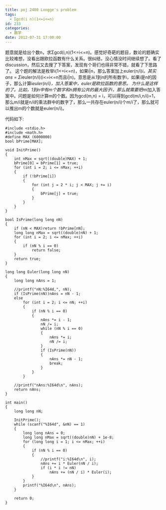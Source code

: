 ```yaml
---
title: poj 2480 Longge's problem
tags:
  - Σgcd(i n)(1<=i<=n)
id: 233
categories:
  - 数学
date: 2012-07-31 17:00:00
---
```


题意就是给出个数n，求<span>Σgcd(i,n)(1<=i<=n)。感觉好奇葩的题目，数论的题确实比较难想，没看出跟欧拉函数有什么关系。很纠结，没心情没时间继续想了。看了discussion，然后又去搜了下答案，发现有个哥们也得非常不错，就看了下思路了。
这个题的解法是枚举i(1<=i<=n)，如果i|n，那么答案加上euler(n/i)*i。其实ans = Σi*euler(n/i)(i<=i<=n而且i|n)。意思是从1到n的所有数字i，如果i是n的因子，那么计算i*euler(n/i)，加入答案中，euler是欧拉函数的意思。
为什么是这样的了。比如，1到n中有m个数字和n拥有公共的最大因子i，那么就需要把m*i加入答案中。问题是如何计算m的个数。因为gcd(m,n) = i，可以得到gcd(m/i,n/i)=1，那么m/i就是n/i的乘法群中的数字了，那么一共存在euler(n/i)个m/i了，那么就可以推出m的个数就是euler(n/i)。

代码如下:</span>
``` stylus
#include <stdio.h>
#include <math.h>
#define MAX (6000000)
bool bPrime[MAX];

void InitPrime()
{
    int nMax = sqrt((double)MAX) + 1;
    bPrime[0] = bPrime[1] = true;
    for (int i = 2; i <= nMax; ++i)
    {
        if (!bPrime[i])
        {
            for (int j = 2 * i; j < MAX; j += i)
            {
                bPrime[j] = true;
            }
        }
    }
}

bool IsPrime(long long nN)
{
    if (nN < MAX)return !bPrime[nN];
    long long nMax = sqrt((double)nN) + 1;
    for (int i = 2; i <= nMax; ++i)
    {
        if (nN % i == 0)
            return false;
    }
    return true;
}

long long Euler(long long nN)
{
    long long nAns = 1;

    //printf("nN:%I64d,", nN);
    if (IsPrime(nN))nAns = nN - 1;
    else
        for (int i = 2; i <= nN; ++i)
        {
            if (nN % i == 0)
            {
                nAns *= i - 1;
                nN /= i;
                while (nN % i == 0)
                {
                    nAns *= i;
                    nN /= i;
                }
                if (IsPrime(nN))
                {
                    nAns *= nN - 1;
                    break;
                }
            }
        }

    //printf("nAns:%I64d\n", nAns);
    return nAns;
}

int main()
{
    long long nN;

    InitPrime();
    while (scanf("%I64d", &nN) == 1)
    {
        long long nAns = 0;
        long long nMax = sqrt((double)nN) + 1e-8;
        for (long long i = 1; i <= nMax; ++i)
        {
            if (nN % i == 0)
            {
                //printf("i:%I64d\n", i);
                nAns += i * Euler(nN / i);
                if (i * i != nN)
                    nAns += (nN / i) * Euler(i);
            }
        }
        printf("%I64d\n", nAns);
    }

    return 0;
}
```